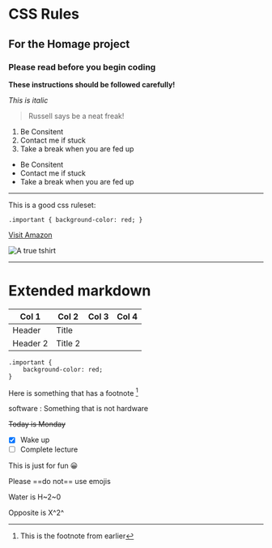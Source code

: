 # CSS Rules

## For the Homage project

### Please read before you begin coding

**These instructions should be followed carefully!**

_This is italic_

> Russell says be a neat freak!

1. Be Consitent
2. Contact me if stuck
3. Take a break when you are fed up

- Be Consitent
- Contact me if stuck
- Take a break when you are fed up

---

This is a good css ruleset:

`.important { background-color: red; }`

[Visit Amazon](https://amazon.com)

![A true tshirt](2.jpg)

---

# Extended markdown

| Col 1    | Col 2   | Col 3 | Col 4 |
| -------- | ------- | ----- | ----- |
| Header   | Title   |
| Header 2 | Title 2 |

```
.important {
    background-color: red;
}
```

Here is something that has a footnote [^1]

software
: Something that is not hardware

~~Today is Monday~~

- [x] Wake up
- [ ] Complete lecture

This is just for fun 😀

Please ==do not== use emojis

Water is H~2~0

Opposite is X^2^

[^1]: This is the footnote from earlier
